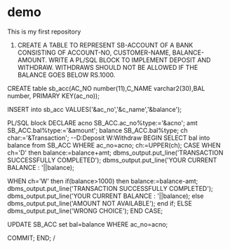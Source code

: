 # demo
This is my first repository 
1. CREATE A TABLE TO REPRESENT SB-ACCOUNT OF A BANK CONSISTING OF ACCOUNT-NO, CUSTOMER-NAME, BALANCE-AMOUNT.
WRITE A PL/SQL BLOCK TO IMPLEMENT DEPOSIT AND WITHDRAW. WITHDRAWS SHOULD  NOT BE ALLOWED IF THE BALANCE GOES BELOW RS.1000.

CREATE table sb_acc(AC_NO number(11),C_NAME varchar2(30),BAL number, PRIMARY KEY(ac_no));

INSERT into sb_acc VALUES('&ac_no','&c_name','&balance');

PL/SQL block
DECLARE
acno SB_ACC.ac_no%type:='&acno';
amt SB_ACC.bal%type:='&amount';
balance SB_ACC.bal%type;
ch char:='&Transaction';      --D:Deposit   W:Withdraw
BEGIN
SELECT bal into balance from SB_ACC WHERE ac_no=acno;
ch:=UPPER(ch);
CASE
WHEN ch='D' then
balance:=balance+amt;
dbms_output.put_line('TRANSACTION SUCCESSFULLY COMPLETED');
dbms_output.put_line('YOUR CURRENT BALANCE : '||balance);

WHEN ch='W' then
if(balance>1000) then
balance:=balance-amt;
dbms_output.put_line('TRANSACTION SUCCESSFULLY COMPLETED');
dbms_output.put_line('YOUR CURRENT BALANCE : '||balance);
else
dbms_output.put_line('AMOUNT NOT AVAILABLE');
end if;
ELSE
dbms_output.put_line('WRONG CHOICE');
END CASE;

UPDATE SB_ACC set bal=balance WHERE ac_no=acno;

COMMIT;
END;
/
